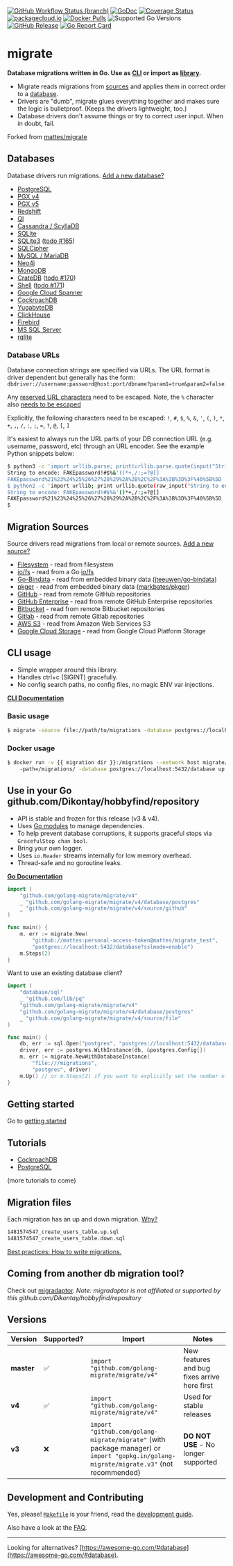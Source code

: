 [![GitHub Workflow Status (branch)](https://img.shields.io/github/actions/workflow/status/golang-migrate/migrate/ci.yaml?branch=master)](https://github.com/golang-migrate/migrate/actions/workflows/ci.yaml?query=branch%3Amaster)
[![GoDoc](https://pkg.go.dev/badge/github.com/golang-migrate/migrate)](https://pkg.go.dev/github.com/golang-migrate/migrate/v4)
[![Coverage Status](https://img.shields.io/coveralls/github/golang-migrate/migrate/master.svg)](https://coveralls.io/github/golang-migrate/migrate?branch=master)
[![packagecloud.io](https://img.shields.io/badge/deb-packagecloud.io-844fec.svg)](https://packagecloud.io/golang-migrate/migrate?filter=debs)
[![Docker Pulls](https://img.shields.io/docker/pulls/migrate/migrate.svg)](https://hub.docker.com/r/migrate/migrate/)
![Supported Go Versions](https://img.shields.io/badge/Go-1.22%2C%201.23-lightgrey.svg)
[![GitHub Release](https://img.shields.io/github/release/golang-migrate/migrate.svg)](https://github.com/golang-migrate/migrate/releases)
[![Go Report Card](https://goreportcard.com/badge/github.com/golang-migrate/migrate/v4)](https://goreportcard.com/report/github.com/golang-migrate/migrate/v4)

# migrate

__Database migrations written in Go. Use as [CLI](#cli-usage) or import as [library](#use-in-your-go-github.com/Dikontay/hobbyfind/repository).__

* Migrate reads migrations from [sources](#migration-sources)
   and applies them in correct order to a [database](#databases).
* Drivers are "dumb", migrate glues everything together and makes sure the logic is bulletproof.
   (Keeps the drivers lightweight, too.)
* Database drivers don't assume things or try to correct user input. When in doubt, fail.

Forked from [mattes/migrate](https://github.com/mattes/migrate)

## Databases

Database drivers run migrations. [Add a new database?](database/driver.go)

* [PostgreSQL](database/postgres)
* [PGX v4](database/pgx)
* [PGX v5](database/pgx/v5)
* [Redshift](database/redshift)
* [Ql](database/ql)
* [Cassandra / ScyllaDB](database/cassandra)
* [SQLite](database/sqlite)
* [SQLite3](database/sqlite3) ([todo #165](https://github.com/mattes/migrate/issues/165))
* [SQLCipher](database/sqlcipher)
* [MySQL / MariaDB](database/mysql)
* [Neo4j](database/neo4j)
* [MongoDB](database/mongodb)
* [CrateDB](database/crate) ([todo #170](https://github.com/mattes/migrate/issues/170))
* [Shell](database/shell) ([todo #171](https://github.com/mattes/migrate/issues/171))
* [Google Cloud Spanner](database/spanner)
* [CockroachDB](database/cockroachdb)
* [YugabyteDB](database/yugabytedb)
* [ClickHouse](database/clickhouse)
* [Firebird](database/firebird)
* [MS SQL Server](database/sqlserver)
* [rqlite](database/rqlite)

### Database URLs

Database connection strings are specified via URLs. The URL format is driver dependent but generally has the form: `dbdriver://username:password@host:port/dbname?param1=true&param2=false`

Any [reserved URL characters](https://en.wikipedia.org/wiki/Percent-encoding#Percent-encoding_reserved_characters) need to be escaped. Note, the `%` character also [needs to be escaped](https://en.wikipedia.org/wiki/Percent-encoding#Percent-encoding_the_percent_character)

Explicitly, the following characters need to be escaped:
`!`, `#`, `$`, `%`, `&`, `'`, `(`, `)`, `*`, `+`, `,`, `/`, `:`, `;`, `=`, `?`, `@`, `[`, `]`

It's easiest to always run the URL parts of your DB connection URL (e.g. username, password, etc) through an URL encoder. See the example Python snippets below:

```bash
$ python3 -c 'import urllib.parse; print(urllib.parse.quote(input("String to encode: "), ""))'
String to encode: FAKEpassword!#$%&'()*+,/:;=?@[]
FAKEpassword%21%23%24%25%26%27%28%29%2A%2B%2C%2F%3A%3B%3D%3F%40%5B%5D
$ python2 -c 'import urllib; print urllib.quote(raw_input("String to encode: "), "")'
String to encode: FAKEpassword!#$%&'()*+,/:;=?@[]
FAKEpassword%21%23%24%25%26%27%28%29%2A%2B%2C%2F%3A%3B%3D%3F%40%5B%5D
$
```

## Migration Sources

Source drivers read migrations from local or remote sources. [Add a new source?](source/driver.go)

* [Filesystem](source/file) - read from filesystem
* [io/fs](source/iofs) - read from a Go [io/fs](https://pkg.go.dev/io/fs#FS)
* [Go-Bindata](source/go_bindata) - read from embedded binary data ([jteeuwen/go-bindata](https://github.com/jteeuwen/go-bindata))
* [pkger](source/pkger) - read from embedded binary data ([markbates/pkger](https://github.com/markbates/pkger))
* [GitHub](source/github) - read from remote GitHub repositories
* [GitHub Enterprise](source/github_ee) - read from remote GitHub Enterprise repositories
* [Bitbucket](source/bitbucket) - read from remote Bitbucket repositories
* [Gitlab](source/gitlab) - read from remote Gitlab repositories
* [AWS S3](source/aws_s3) - read from Amazon Web Services S3
* [Google Cloud Storage](source/google_cloud_storage) - read from Google Cloud Platform Storage

## CLI usage

* Simple wrapper around this library.
* Handles ctrl+c (SIGINT) gracefully.
* No config search paths, no config files, no magic ENV var injections.

__[CLI Documentation](cmd/migrate)__

### Basic usage

```bash
$ migrate -source file://path/to/migrations -database postgres://localhost:5432/database up 2
```

### Docker usage

```bash
$ docker run -v {{ migration dir }}:/migrations --network host migrate/migrate
    -path=/migrations/ -database postgres://localhost:5432/database up 2
```

## Use in your Go github.com/Dikontay/hobbyfind/repository

* API is stable and frozen for this release (v3 & v4).
* Uses [Go modules](https://golang.org/cmd/go/#hdr-Modules__module_versions__and_more) to manage dependencies.
* To help prevent database corruptions, it supports graceful stops via `GracefulStop chan bool`.
* Bring your own logger.
* Uses `io.Reader` streams internally for low memory overhead.
* Thread-safe and no goroutine leaks.

__[Go Documentation](https://pkg.go.dev/github.com/golang-migrate/migrate/v4)__

```go
import (
    "github.com/golang-migrate/migrate/v4"
    _ "github.com/golang-migrate/migrate/v4/database/postgres"
    _ "github.com/golang-migrate/migrate/v4/source/github"
)

func main() {
    m, err := migrate.New(
        "github://mattes:personal-access-token@mattes/migrate_test",
        "postgres://localhost:5432/database?sslmode=enable")
    m.Steps(2)
}
```

Want to use an existing database client?

```go
import (
    "database/sql"
    _ "github.com/lib/pq"
    "github.com/golang-migrate/migrate/v4"
    "github.com/golang-migrate/migrate/v4/database/postgres"
    _ "github.com/golang-migrate/migrate/v4/source/file"
)

func main() {
    db, err := sql.Open("postgres", "postgres://localhost:5432/database?sslmode=enable")
    driver, err := postgres.WithInstance(db, &postgres.Config{})
    m, err := migrate.NewWithDatabaseInstance(
        "file:///migrations",
        "postgres", driver)
    m.Up() // or m.Steps(2) if you want to explicitly set the number of migrations to run
}
```

## Getting started

Go to [getting started](GETTING_STARTED.md)

## Tutorials

* [CockroachDB](database/cockroachdb/TUTORIAL.md)
* [PostgreSQL](database/postgres/TUTORIAL.md)

(more tutorials to come)

## Migration files

Each migration has an up and down migration. [Why?](FAQ.md#why-two-separate-files-up-and-down-for-a-migration)

```bash
1481574547_create_users_table.up.sql
1481574547_create_users_table.down.sql
```

[Best practices: How to write migrations.](MIGRATIONS.md)

## Coming from another db migration tool?

Check out [migradaptor](https://github.com/musinit/migradaptor/).
*Note: migradaptor is not affiliated or supported by this github.com/Dikontay/hobbyfind/repository*

## Versions

Version | Supported? | Import | Notes
--------|------------|--------|------
**master** | :white_check_mark: | `import "github.com/golang-migrate/migrate/v4"` | New features and bug fixes arrive here first |
**v4** | :white_check_mark: | `import "github.com/golang-migrate/migrate/v4"` | Used for stable releases |
**v3** | :x: | `import "github.com/golang-migrate/migrate"` (with package manager) or `import "gopkg.in/golang-migrate/migrate.v3"` (not recommended) | **DO NOT USE** - No longer supported |

## Development and Contributing

Yes, please! [`Makefile`](Makefile) is your friend,
read the [development guide](CONTRIBUTING.md).

Also have a look at the [FAQ](FAQ.md).

---

Looking for alternatives? [https://awesome-go.com/#database](https://awesome-go.com/#database).
